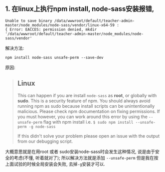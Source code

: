 ## 1. 在linux上执行npm install, node-sass安装报错, 
```
Unable to save binary /data/wwwroot/default/teacher-admin-master/node_modules/node-sass/vendor/linux-x64-59 : 
{ Error: EACCES: permission denied, mkdir '/data/wwwroot/default/teacher-admin-master/node_modules/node-sass/vendor'
```
解决方法:
```
npm install node-sass unsafe-perm --save-dev
```
原因:
> ## Linux
> This can happen if you are install ```node-sass``` as **root**, or globally with **sudo**. This is a security feature of npm. 
> You should always avoid running npm as sudo because install scripts can be unintentionally malicious. 
> Please check npm documentation on fixing permissions.
> If you must however, you can work around this error by using the ```--unsafe-perm``` flag with npm install i.e.
> ```$ sudo npm install --unsafe-perm -g node-sass```
>
> If this didn't solve your problem please open an issue with the output from our debugging script.

大概意思就是在用root 或者 sudo安装node-sass时会发生这种情况, 说是由于安全的考虑(不懂, 听着就对了);
所以解决方法就是添加 ```--unsafe-perm```
但是我在按上面试验的时候全局安装会失败, 去掉```-g```安装才可以.

